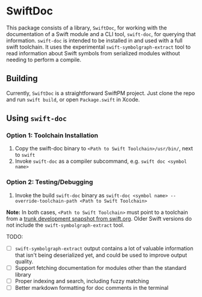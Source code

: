 # SwiftDoc

This package consists of a library, `SwiftDoc`, for working with the documentation of a Swift module and a CLI tool, `swift-doc`, for querying that information. `swift-doc` is intended to be installed in and used with a full swift toolchain. It uses the experimental `swift-symbolgraph-extract` tool to read information about Swift symbols from serialized modules without needing to perform a compile.

## Building

Currently, `SwiftDoc` is a straightforward SwiftPM project. Just clone the repo and run `swift build`, or open `Package.swift` in Xcode.

## Using `swift-doc`

### Option 1: Toolchain Installation

1. Copy the swift-doc binary to `<Path to Swift Toolchain>/usr/bin/`, next to `swift`
2. Invoke `swift-doc` as a compiler subcommand, e.g. `swift doc <symbol name>`

### Option 2: Testing/Debugging

1. Invoke the build `swift-doc` binary as `swift-doc <symbol name> --override-toolchain-path <Path to Swift Toolchain>`

__Note:__ In both cases, `<Path to Swift Toolchain>` must point to a toolchain from a  [trunk development snapshot from swift.org](https://swift.org/download/#snapshots). Older Swift versions do not include the `swift-symbolgraph-extract` tool.

TODO:
- [ ] `swift-symbolgraph-extract` output contains a lot of valuable information that isn't being deserialized yet, and could be used to improve output quality.
- [ ] Support fetching documentation for modules other than the standard library
- [ ] Proper indexing and search, including fuzzy matching
- [ ] Better markdown formatting for doc comments in the terminal

